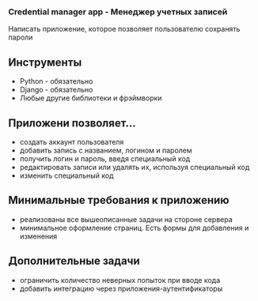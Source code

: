 ### Credential manager app - Менеджер учетных записей

Написать приложение, которое позволяет пользователю сохранять пароли

## Инструменты
- Python - обязательно
- Django - обязательно
- Любые другие библиотеки и фрэймворки

## Приложени позволяет...
- создать аккаунт пользователя
- добавить запись с названием, логином и паролем
- получить логин и пароль, введя специальный код
- редактировать записи или удалять их, используя специальный код
- изменить специальный код

## Минимальные требования к приложению
- реализованы все вышеописанные задачи на стороне сервера
- минимальное оформление страниц. Есть формы для добавления и изменения

## Дополнительные задачи
- ограничить количество неверных попыток при вводе кода
- добавить интеграцию через приложения-аутентификаторы